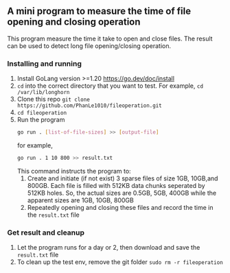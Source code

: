 ## A mini program to measure the time of file opening and closing operation

This program measure the time it take to open and close files. 
The result can be used to detect long file opening/closing operation.

### Installing and running
1. Install GoLang version >=1.20 https://go.dev/doc/install
2. `cd` into the correct directory that you want to test. For example, `cd /var/lib/longhorn`
3. Clone this repo `git clone https://github.com/PhanLe1010/fileoperation.git`
4. `cd fileoperation`
5. Run the program
    ```bash
    go run . [list-of-file-sizes] >> [output-file]
    ```
    for example,
    ```bash
    go run . 1 10 800 >> result.txt
    ```
    This command instructs the program to:
    1. Create and initiate (if not exist) 3 sparse files of size 1GB, 10GB,and 800GB. 
    Each file is filled with 512KB data chunks seperated by 512KB holes.
    So, the actual sizes are 0.5GB, 5GB, 400GB while the apparent sizes are 1GB, 10GB, 800GB
    2. Repeatedly opening and closing these files and record the time in the `result.txt` file

### Get result and cleanup
1. Let the program runs for a day or 2, then download and save the `result.txt` file
2. To clean up the test env, remove the git folder `sudo rm -r fileoperation`
